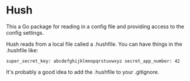 <h1>Hush</h1>

This a Go package for reading in a config file and providing access to the
config settings.

Hush reads from a local file called a .hushfile. You can have things in the
.hushfile like:

`
super_secret_key: abcdefghijklmnopqrstuvwxyz
secret_app_number: 42
`

It's probably a good idea to add the .hushfile to your .gitignore.
